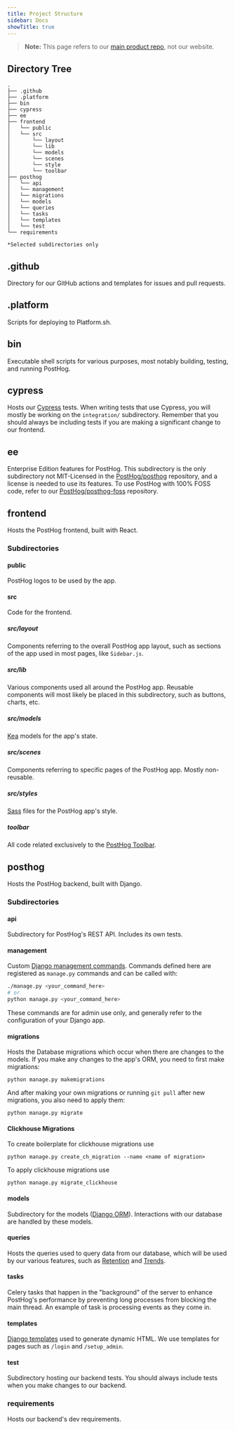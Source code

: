 ```yaml
---
title: Project Structure
sidebar: Docs
showTitle: true
---
```


> **Note:** This page refers to our [main product repo](https://github.com/PostHog/posthog), not our website. 

## Directory Tree 

```
.
├── .github
├── .platform
├── bin
├── cypress
├── ee  
├── frontend
│   └── public
│   └── src
│       └── layout
│       └── lib
│       └── models
│       └── scenes
│       └── style
│       └── toolbar
├── posthog
│   └── api
│   └── management
│   └── migrations
│   └── models
│   └── queries
│   └── tasks
│   └── templates
│   └── test
└── requirements

*Selected subdirectories only

```

## .github

Directory for our GitHub actions and templates for issues and pull requests.

## .platform

Scripts for deploying to Platform.sh.

## bin

Executable shell scripts for various purposes, most notably building, testing, and running PostHog.

## cypress

Hosts our [Cypress](https://www.cypress.io/) tests. When writing tests that use Cypress, you will mostly be working on the `integration/` subdirectory. Remember that you should always be including tests if you are making a significant change to our frontend.

## ee

Enterprise Edition features for PostHog. This subdirectory is the only subdirectory not MIT-Licensed in the [PostHog/posthog](https://github.com/PostHog/posthog) repository, and a license is needed to use its features. To use PostHog with 100% FOSS code, refer to our [PostHog/posthog-foss](https://github.com/PostHog/posthog-foss) repository.

## frontend

Hosts the PostHog frontend, built with React.

### Subdirectories

#### public

PostHog logos to be used by the app.

#### src

Code for the frontend.

##### src/layout

Components referring to the overall PostHog app layout, such as sections of the app used in most pages, like `Sidebar.js`.

##### src/lib

Various components used all around the PostHog app. Reusable components will most likely be placed in this subdirectory, such as buttons, charts, etc.

##### src/models

[Kea](https://github.com/keajs/kea) models for the app's state. 

##### src/scenes

Components referring to specific pages of the PostHog app. Mostly non-reusable. 

##### src/styles

[Sass](https://sass-lang.com/) files for the PostHog app's style.

##### toolbar

All code related exclusively to the [PostHog Toolbar](/docs/features/toolbar).

## posthog

Hosts the PostHog backend, built with Django.

### Subdirectories

#### api

Subdirectory for PostHog's REST API. Includes its own tests.

#### management

Custom [Django management commands](https://docs.djangoproject.com/en/3.1/howto/custom-management-commands/). Commands defined here are registered as `manage.py` commands and can be called with:

```bash
./manage.py <your_command_here>
# or
python manage.py <your_command_here>
```

These commands are for admin use only, and generally refer to the configuration of your Django app.

#### migrations

Hosts the Database migrations which occur when there are changes to the models. If you make any changes to the app's ORM, you need to first make migrations: 
```
python manage.py makemigrations
```

And after making your own migrations or running `git pull` after new migrations, you also need to apply them:
```
python manage.py migrate
```

#### Clickhouse Migrations

To create boilerplate for clickhouse migrations use 
```
python manage.py create_ch_migration --name <name of migration>
```

To apply clickhouse migrations use
```
python manage.py migrate_clickhouse
```

#### models

Subdirectory for the models ([Django ORM](https://docs.djangoproject.com/en/3.1/topics/db/models/database)). Interactions with our database are handled by these models. 

#### queries

Hosts the queries used to query data from our database, which will be used by our various features, such as [Retention](/docs/features/retention) and [Trends](/docs/features/trends). 

#### tasks

Celery tasks that happen in the "background" of the server to enhance PostHog's performance by preventing long processes from  blocking the main thread. An example of task is processing events as they come in. 

#### templates

[Django templates](https://docs.djangoproject.com/en/3.1/topics/templates/) used to generate dynamic HTML. We use templates for pages such as `/login` and `/setup_admin`. 

#### test

Subdirectory hosting our backend tests. You should always include tests when you make changes to our backend. 

### requirements

Hosts our backend's dev requirements. 
